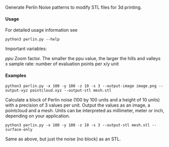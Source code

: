 Generate Perlin Noise patterns to modify STL files for 3d printing.

#### Usage

For detailed usage information see
```
python3 perlin.py --help
```

Important variables:

*ppu* Zoom factor. The smaller the ppu value, the larger the hills and valleys  
*s* sample rate: number of evaluation points per x/y unit

#### Examples

```
python3 perlin.py -x 100 -y 100 -z 10 -s 3 --output-image image.png --output-xyz pointcloud.xyz --output-stl mesh.stl
```

Calculate a block of Perlin noise (100 by 100 units and a height of 10 units) with a precision of 3 values per unit. Output the values as an image, a pointcloud and a mesh. Units can be interpreted as millimeter, meter or inch, depending on your application.

```
python3 perlin.py -x 100 -y 100 -z 10 -s 3 --output-stl mesh.stl --surface-only
```
Same as above, but just the noise (no block) as an STL.